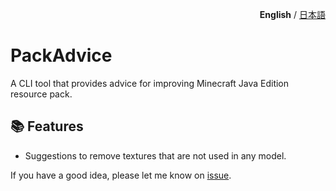 <p align="right"><b>English</b> / <a href="README.ja.md">日本語</a> </p>

# PackAdvice

A CLI tool that provides advice for improving Minecraft Java Edition resource pack.

## 📚 Features

- Suggestions to remove textures that are not used in any model.

If you have a good idea, please let me know on [issue](https://github.com/sya-ri/PackAdvice/issues/new?template=new-feature.md).
